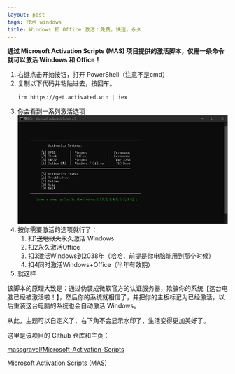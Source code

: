 ```yaml
---
layout: post
tags: 技术 windows
title: Windows 和 Office 激活：免费，快速，永久
---
```

**通过 Microsoft Activation Scripts (MAS) 项目提供的激活脚本，仅需一条命令就可以激活 Windows 和 Office！**

1. 右键点击开始按钮，打开 PowerShell（注意不是cmd）
2. 复制以下代码并粘贴进去，按回车。
    ```shell
    irm https://get.activated.win | iex
    ```
3. 你会看到一系列激活选项
    ![](/assets/20240719.png)
4. 按你需要激活的选项就行了：
    1. 扣1~~送地狱火~~永久激活 Windows
    2. 扣2永久激活Office
    3. 扣3激活Windows到2038年（哈哈，前提是你电脑能用到那个时候）
    4. 扣4同时激活Windows+Office（半年有效期）
5. 就这样

该脚本的原理大致是：通过伪装成微软官方的认证服务器，欺骗你的系统【这台电脑已经被激活啦！】，然后你的系统就相信了，并把你的主板标记为已经激活，以后重装这台电脑的系统也会自动激活 Windows。

从此，主题可以自定义了，右下角不会显示水印了，生活变得更加美好了。

这里是该项目的 Github 仓库和主页：

[massgravel/Microsoft-Activation-Scripts](https://github.com/massgravel/Microsoft-Activation-Scripts)

[Microsoft Activation Scripts (MAS)](https://massgrave.dev/)